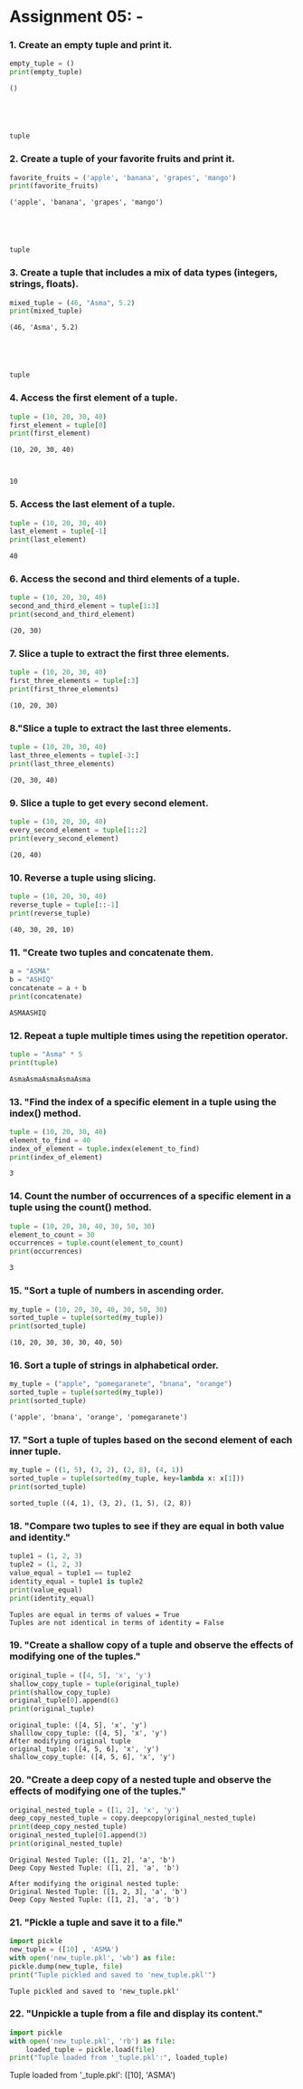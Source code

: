 # Assignment 05: -

### 1. Create an empty tuple and print it.


```python
empty_tuple = ()
print(empty_tuple)

```

    ()
    




    tuple



 ### 2. Create a tuple of your favorite fruits and print it.


```python
favorite_fruits = ('apple', 'banana', 'grapes', 'mango')
print(favorite_fruits)
```

    ('apple', 'banana', 'grapes', 'mango')
    




    tuple



### 3.  Create a tuple that includes a mix of data types (integers, strings, floats).


```python
mixed_tuple = (46, "Asma", 5.2)
print(mixed_tuple)
```

    (46, 'Asma', 5.2)
    




    tuple



### 4. Access the first element of a tuple.


```python
tuple = (10, 20, 30, 40)
first_element = tuple[0]
print(first_element)

```

    (10, 20, 30, 40)
    


    10
    

### 5. Access the last element of a tuple.


```python
tuple = (10, 20, 30, 40)
last_element = tuple[-1]
print(last_element)
```



    40




### 6. Access the second and third elements of a tuple.


```python
tuple = (10, 20, 30, 40)
second_and_third_element = tuple[1:3]
print(second_and_third_element)
```

    (20, 30)
    

### 7. Slice a tuple to extract the first three elements.



```python
tuple = (10, 20, 30, 40)
first_three_elements = tuple[:3]
print(first_three_elements)

```

    (10, 20, 30)
    

### 8."Slice a tuple to extract the last three elements.


```python
tuple = (10, 20, 30, 40)
last_three_elements = tuple[-3:]
print(last_three_elements)

```

    (20, 30, 40)
    

### 9. Slice a tuple to get every second element.


```python
tuple = (10, 20, 30, 40)
every_second_element = tuple[1::2]
print(every_second_element)


```

    (20, 40)
    

### 10. Reverse a tuple using slicing.


```python
tuple = (10, 20, 30, 40)
reverse_tuple = tuple[::-1]
print(reverse_tuple)

```

    (40, 30, 20, 10)
    

### 11. "Create two tuples and concatenate them.


```python
a = "ASMA"
b = "ASHIQ"
concatenate = a + b
print(concatenate)
```

    ASMAASHIQ
    

### 12. Repeat a tuple multiple times using the repetition operator.


```python
tuple = "Asma" * 5
print(tuple)
```

    AsmaAsmaAsmaAsmaAsma
    

### 13. "Find the index of a specific element in a tuple using the index() method.


```python
tuple = (10, 20, 30, 40)
element_to_find = 40
index_of_element = tuple.index(element_to_find)
print(index_of_element)
```

    3
    

### 14. Count the number of occurrences of a specific element in a tuple using the count() method.
   


```python
tuple = (10, 20, 30, 40, 30, 50, 30)
element_to_count = 30
occurrences = tuple.count(element_to_count)
print(occurrences)
```

    3
    

### 15. "Sort a tuple of numbers in ascending order.



```python
my_tuple = (10, 20, 30, 40, 30, 50, 30)
sorted_tuple = tuple(sorted(my_tuple))
print(sorted_tuple)
```

    (10, 20, 30, 30, 30, 40, 50)
    

### 16.  Sort a tuple of strings in alphabetical order.
 

```python
my_tuple = ("apple", "pomegaranete", "bnana", "orange")
sorted_tuple = tuple(sorted(my_tuple))
print(sorted_tuple)
```

    ('apple', 'bnana', 'orange', 'pomegaranete')
    

### 17.  "Sort a tuple of tuples based on the second element of each inner tuple.
   

```python
my_tuple = ((1, 5), (3, 2), (2, 8), (4, 1))
sorted_tuple = tuple(sorted(my_tuple, key=lambda x: x[1]))
print(sorted_tuple)
```

    
    sorted_tuple ((4, 1), (3, 2), (1, 5), (2, 8))
    

### 18.  "Compare two tuples to see if they are equal in both value and identity."
   

```python
tuple1 = (1, 2, 3)
tuple2 = (1, 2, 3)
value_equal = tuple1 == tuple2
identity_equal = tuple1 is tuple2
print(value_equal)
print(identity_equal)

```

    Tuples are equal in terms of values = True
    Tuples are not identical in terms of identity = False
  

### 19.  "Create a shallow copy of a tuple and observe the effects of modifying one of the tuples."

    
```python
original_tuple = ([4, 5], 'x', 'y')
shallow_copy_tuple = tuple(original_tuple)
print(shallow_copy_tuple)
original_tuple[0].append(6)
print(original_tuple)
```
    
    original_tuple: ([4, 5], 'x', 'y')
    shalllow_copy_tuple: ([4, 5], 'x', 'y')
    After modifying original tuple
    original_tuple: ([4, 5, 6], 'x', 'y')
    shallow_copy_tuple: ([4, 5, 6], 'x', 'y')

### 20.    "Create a deep copy of a nested tuple and observe the effects of modifying one of the tuples."
   


```python
original_nested_tuple = ([1, 2], 'x', 'y')
deep_copy_nested_tuple = copy.deepcopy(original_nested_tuple)
print(deep_copy_nested_tuple)
original_nested_tuple[0].append(3)
print(original_nested_tuple)
```

    Original Nested Tuple: ([1, 2], 'a', 'b')
    Deep Copy Nested Tuple: ([1, 2], 'a', 'b')

    After modifying the original nested tuple:
    Original Nested Tuple: ([1, 2, 3], 'a', 'b')
    Deep Copy Nested Tuple: ([1, 2], 'a', 'b')

    

### 21.  "Pickle a tuple and save it to a file."


```python
import pickle
new_tuple = ([10] , 'ASMA')
with open('new_tuple.pkl', 'wb') as file:
pickle.dump(new_tuple, file)
print("Tuple pickled and saved to 'new_tuple.pkl'")
```

    Tuple pickled and saved to 'new_tuple.pkl'

    

### 22. "Unpickle a tuple from a file and display its content."


```python
import pickle
with open('new_tuple.pkl', 'rb') as file:
    loaded_tuple = pickle.load(file)
print("Tuple loaded from '_tuple.pkl':", loaded_tuple)

```

   Tuple loaded from '_tuple.pkl': ([10], 'ASMA')




